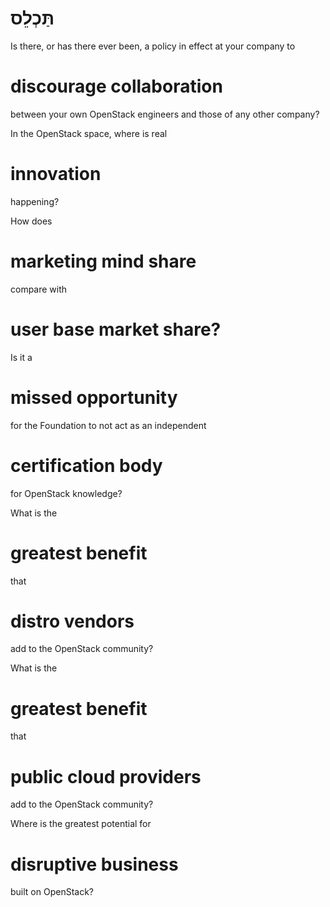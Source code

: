 # תַּכְלֵס


Is there, or has there ever been, a policy in effect at your company
to
# discourage collaboration
between your own OpenStack engineers and those of any other company?


In the OpenStack space, where is real
# innovation
happening?


How does
# marketing mind share
compare with
# user base market share?


Is it a
# missed opportunity
for the Foundation to not act as an independent
# certification body
for OpenStack knowledge?


What is the
# greatest benefit
that
# distro vendors
add to the OpenStack community?


What is the
# greatest benefit
that
# public cloud providers
add to the OpenStack community?


Where is the greatest potential for
# disruptive business
built on OpenStack?
